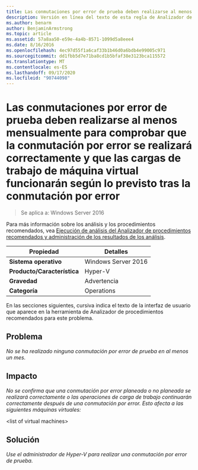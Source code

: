 ```yaml
---
title: Las conmutaciones por error de prueba deben realizarse al menos mensualmente para comprobar que la conmutación por error se realizará correctamente y que las cargas de trabajo de máquina virtual funcionarán según lo previsto tras la conmutación por error
description: Versión en línea del texto de esta regla de Analizador de procedimientos recomendados.
ms.author: benarm
author: BenjaminArmstrong
ms.topic: article
ms.assetid: 57a8aa50-e59e-4a4b-8571-1099d5a8eee4
ms.date: 8/16/2016
ms.openlocfilehash: 4ec97d55f1a6caf33b1b46d0a6bdb4e99005c971
ms.sourcegitcommit: dd1fbb5d7e71ba8cd1b5bfaf38e3123bca115572
ms.translationtype: MT
ms.contentlocale: es-ES
ms.lasthandoff: 09/17/2020
ms.locfileid: "90744098"
---
```

# <a name="test-failovers-should-be-carried-out-at-least-monthly-to-verify-that-failover-will-succeed-and-that-virtual-machine-workloads-will-operate-as-expected-after-failover"></a>Las conmutaciones por error de prueba deben realizarse al menos mensualmente para comprobar que la conmutación por error se realizará correctamente y que las cargas de trabajo de máquina virtual funcionarán según lo previsto tras la conmutación por error

>Se aplica a: Windows Server 2016

Para más información sobre los análisis y los procedimientos recomendados, vea [Ejecución de análisis del Analizador de procedimientos recomendados y administración de los resultados de los análisis](https://go.microsoft.com/fwlink/p/?LinkID=223177).

|Propiedad|Detalles|
|-|-|
|**Sistema operativo**|Windows Server 2016|
|**Producto/Característica**|Hyper-V|
|**Gravedad**|Advertencia|
|**Categoría**|Operations|

En las secciones siguientes, cursiva indica el texto de la interfaz de usuario que aparece en la herramienta de Analizador de procedimientos recomendados para este problema.

## <a name="issue"></a>Problema
*No se ha realizado ninguna conmutación por error de prueba en al menos un mes.*

## <a name="impact"></a>Impacto
*No se confirma que una conmutación por error planeada o no planeada se realizará correctamente o las operaciones de carga de trabajo continuarán correctamente después de una conmutación por error. Esto afecta a las siguientes máquinas virtuales:*

\<list of virtual machines>

## <a name="resolution"></a>Solución
*Use el administrador de Hyper-V para realizar una conmutación por error de prueba.*



